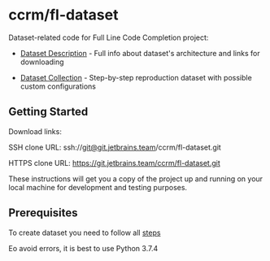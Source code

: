 # ccrm/fl-dataset

Dataset-related code for Full Line Code Completion project:

 - [Dataset Description](DESCRIPTION.md) -  Full info about dataset's architecture and links for downloading

 - [Dataset Collection](collection/README.md) - Step-by-step reproduction dataset with possible custom configurations 

## Getting Started

Download links:

SSH clone URL: ssh://git@git.jetbrains.team/ccrm/fl-dataset.git

HTTPS clone URL: https://git.jetbrains.team/ccrm/fl-dataset.git


These instructions will get you a copy of the project up and running on your local machine for development and testing purposes.

## Prerequisites

To create dataset you need to follow all [steps](collection/README.md#create-repository-list)

Еo avoid errors, it is best to use Python 3.7.4

